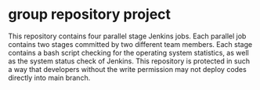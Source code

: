 # group repository project
This repository contains four parallel stage Jenkins jobs.
Each parallel job contains two stages committed by two different team members.
Each stage contains a bash script checking for the operating system statistics, as well as the system status check of Jenkins.
This repository is protected in such a way that developers without the write permission may not deploy codes directly into main branch.